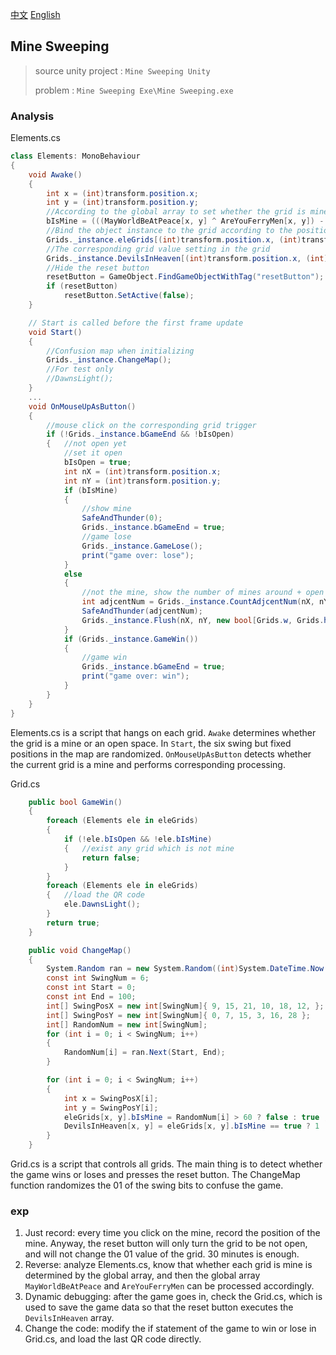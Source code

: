 [中文](./README_zh.md) [English](./README.md)

## Mine Sweeping

>source unity project : `Mine Sweeping Unity`
>
>problem : `Mine Sweeping Exe\Mine Sweeping.exe`

### Analysis

Elements.cs
```C#
class Elements: MonoBehaviour
{
    void Awake()
    {   
        int x = (int)transform.position.x;
        int y = (int)transform.position.y;
        //According to the global array to set whether the grid is mine or open space
        bIsMine = (((MayWorldBeAtPeace[x, y] ^ AreYouFerryMen[x, y]) - 233) / 2333) == 1 ? true : false;
        //Bind the object instance to the grid according to the position of the grid
        Grids._instance.eleGrids[(int)transform.position.x, (int)transform.position.y] = this;
        //The corresponding grid value setting in the grid
        Grids._instance.DevilsInHeaven[(int)transform.position.x, (int)transform.position.y] = (bIsMine == true ? 1 : 0);
        //Hide the reset button
        resetButton = GameObject.FindGameObjectWithTag("resetButton");
        if (resetButton)
            resetButton.SetActive(false);
    }

    // Start is called before the first frame update
    void Start()
    {
        //Confusion map when initializing
        Grids._instance.ChangeMap();
        //For test only
        //DawnsLight();
    }
    ...
    void OnMouseUpAsButton()
    {
        //mouse click on the corresponding grid trigger
        if (!Grids._instance.bGameEnd && !bIsOpen)
        {   //not open yet
            //set it open
            bIsOpen = true;
            int nX = (int)transform.position.x;
            int nY = (int)transform.position.y;
            if (bIsMine)
            {
                //show mine
                SafeAndThunder(0);
                Grids._instance.bGameEnd = true;
                //game lose
                Grids._instance.GameLose();
                print("game over: lose");
            }
            else
            {
                //not the mine, show the number of mines around + open the adjacent grid without any mine around
                int adjcentNum = Grids._instance.CountAdjcentNum(nX, nY);
                SafeAndThunder(adjcentNum);
                Grids._instance.Flush(nX, nY, new bool[Grids.w, Grids.h]);
            }
            if (Grids._instance.GameWin())
            {
                //game win
                Grids._instance.bGameEnd = true;
                print("game over: win");
            }
        }
    }
}
```
Elements.cs is a script that hangs on each grid.
`Awake` determines whether the grid is a mine or an open space.
In `Start`, the six swing but fixed positions in the map are randomized. 
`OnMouseUpAsButton` detects whether the current grid is a mine and performs corresponding processing.


Grid.cs
```C#
    public bool GameWin()
    {
        foreach (Elements ele in eleGrids)
        {
            if (!ele.bIsOpen && !ele.bIsMine)
            {   //exist any grid which is not mine
                return false;
            }
        }
        foreach (Elements ele in eleGrids)
        {   //load the QR code
            ele.DawnsLight();
        }
        return true;
    }

    public void ChangeMap()
    {
        System.Random ran = new System.Random((int)System.DateTime.Now.Millisecond);
        const int SwingNum = 6;
        const int Start = 0;
        const int End = 100;
        int[] SwingPosX = new int[SwingNum]{ 9, 15, 21, 10, 18, 12, };
        int[] SwingPosY = new int[SwingNum]{ 0, 7, 15, 3, 16, 28 };
        int[] RandomNum = new int[SwingNum];
        for (int i = 0; i < SwingNum; i++)
        {
            RandomNum[i] = ran.Next(Start, End);
        }

        for (int i = 0; i < SwingNum; i++)
        {
            int x = SwingPosX[i];
            int y = SwingPosY[i];
            eleGrids[x, y].bIsMine = RandomNum[i] > 60 ? false : true ;
            DevilsInHeaven[x, y] = eleGrids[x, y].bIsMine == true ? 1 : 0;
        }
    }
```
Grid.cs is a script that controls all grids. The main thing is to detect whether the game wins or loses and presses the reset button. The ChangeMap function randomizes the 01 of the swing bits to confuse the game.

### exp
1. Just record: every time you click on the mine, record the position of the mine. Anyway, the reset button will only turn the grid to be not open, and will not change the 01 value of the grid. 30 minutes is enough.
2. Reverse: analyze Elements.cs, know that whether each grid is mine is determined by the global array, and then the global array `MayWorldBeAtPeace` and `AreYouFerryMen` can be processed accordingly.
3. Dynamic debugging: after the game goes in, check the Grid.cs, which is used to save the game data so that the reset button executes the `DevilsInHeaven` array.
4. Change the code: modify the if statement of the game to win or lose in Grid.cs, and load the last QR code directly.
